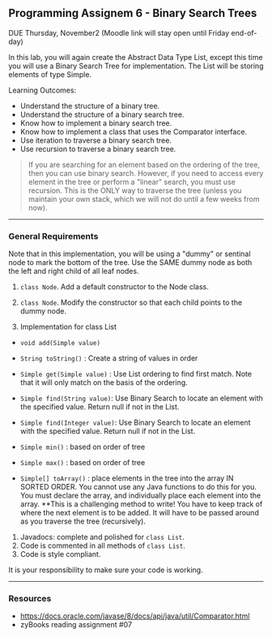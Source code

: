 ## Programming Assignem 6 - Binary Search Trees

DUE Thursday, November2 (Moodle link will stay open until Friday end-of-day)

In this lab, you will again create the Abstract Data Type List, except this time you will use a Binary Search Tree for implementation. The List will be storing elements of type Simple.

Learning Outcomes:
- Understand the structure of a binary tree.
- Understand the structure of a binary search tree.
- Know how to implement a binary search tree.
- Know how to implement a class that uses the Comparator interface.
- Use iteration to traverse a binary search tree.
- Use recursion to traverse a binary search tree.

> If you are searching for an element based on the ordering of the tree, then you can use binary search. However, if you need to access every element in the tree or perform a "linear" search, you must use recursion. This is the ONLY way to traverse the tree (unless you maintain your own stack, which we will not do until a few weeks from now).


<hr>


### General Requirements

Note that in this implementation, you will be using a "dummy" or sentinal node to mark the bottom of the tree. Use the SAME dummy node as both the left and right child of all leaf nodes.



1. `class Node`. Add a default constructor to the Node class.
2. `class Node`. Modify the constructor so that each child points to the dummy node.

1. Implementation for class List
- `void add(Simple value)`

- `String toString()` : Create a string of values in order

- `Simple get(Simple value)` : Use List ordering to find first match. Note that it will only match on the basis of the ordering. 

- `Simple find(String value)`: Use Binary Search to locate an element with the specified value. Return null if not in the List.

- `Simple find(Integer value)`: Use Binary Search to locate an element with the specified value. Return null if not in the List.

- `Simple min()` : based on order of tree

- `Simple max()` : based on order of tree

- `Simple[] toArray()` : place elements in the tree into the array IN SORTED ORDER. You cannot use any Java functions to do this for you. You must declare the array, and individually place each element into the array. **This is a challenging method to write! You have to keep track of where the next element is to be added. It will have to be passed around as you traverse the tree (recursively).

1. Javadocs: complete and polished for `class List`.
1. Code is commented in all methods of `class List`.
1. Code is style compliant.

It is your responsibility to make sure your code is working.

<hr>

### Resources 

- https://docs.oracle.com/javase/8/docs/api/java/util/Comparator.html
- zyBooks reading assignment #07










